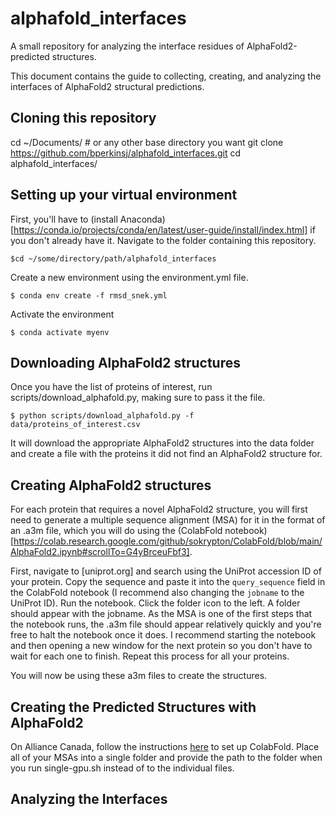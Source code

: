 # alphafold_interfaces

A small repository for analyzing the interface residues of AlphaFold2-predicted structures.

This document contains the guide to collecting, creating, and analyzing the interfaces of AlphaFold2 structural predictions.

## Cloning this repository
cd ~/Documents/  # or any other base directory you want
git clone https://github.com/bperkinsj/alphafold_interfaces.git
cd alphafold_interfaces/

## Setting up your virtual environment
First, you'll have to (install Anaconda)[https://conda.io/projects/conda/en/latest/user-guide/install/index.html] if you don't already have it.
Navigate to the folder containing this repository.

```
$cd ~/some/directory/path/alphafold_interfaces
```

Create a new environment using the environment.yml file.

```
$ conda env create -f rmsd_snek.yml
```

Activate the environment

```
$ conda activate myenv
```

## Downloading AlphaFold2 structures
Once you have the list of proteins of interest, run scripts/download_alphafold.py, making sure to pass it the file.

```
$ python scripts/download_alphafold.py -f data/proteins_of_interest.csv
```

It will download the appropriate AlphaFold2 structures into the data folder and create a file with the proteins it did not find an AlphaFold2 structure for.

## Creating AlphaFold2 structures
For each protein that requires a novel AlphaFold2 structure, you will first need to generate a multiple sequence alignment (MSA) for it in the format of an .a3m file, which you will do using the (ColabFold notebook)[https://colab.research.google.com/github/sokrypton/ColabFold/blob/main/AlphaFold2.ipynb#scrollTo=G4yBrceuFbf3].

First, navigate to [uniprot.org] and search using the UniProt accession ID of your protein. Copy the sequence and paste it into the ```query_sequence``` field in the ColabFold notebook (I recommend also changing the ```jobname``` to the UniProt ID). Run the notebook. Click the folder icon to the left. A folder should appear with the jobname. As the MSA is one of the first steps that the notebook runs, the .a3m file should appear relatively quickly and you're free to halt the notebook once it does. I recommend starting the notebook and then opening a new window for the next protein so you don't have to wait for each one to finish. Repeat this process for all your proteins.

You will now be using these a3m files to create the structures.

## Creating the Predicted Structures with AlphaFold2
On Alliance Canada, follow the instructions [here](https://github.com/alirezaomidi/colabfold-scripts) to set up ColabFold. Place all of your MSAs into a single folder and provide the path to the folder when you run single-gpu.sh instead of to the individual files.

## Analyzing the Interfaces
